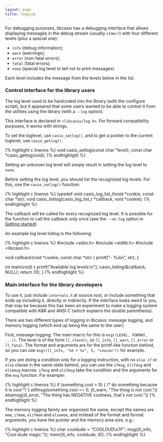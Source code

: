 ```yaml
---
layout: page
title: logging
---
```

For debugging purposes, libcasio has a debugging interface that allows
displaying messages in the debug stream (usually `stderr`) with four
different levels (plus a special one):

- `info` (debug information);
- `warn` (warnings);
- `error` (non-fatal errors);
- `fatal` (fatal errors);
- `none` (special log level to tell not to print messages).

Each level includes the message from the levels below in the list.

### Control interface for the library users
The log level used to be hardcoded into the library (with the configure
script), but it appeared that some users wanted to be able to control it
from the utilities using the library (with a `--log` option).

This interface is declared in `<libcasio/log.h>`. For forward compatibility
purposes, it works with strings.

To set the loglevel, use `casio_setlog()`, and to get a pointer to the current
loglevel, use `casio_getlog()`.

{% highlight c linenos %}
void casio_setlog(const char *level);
const char *casio_getlog(void);
{% endhighlight %}

Setting an unknown log level will simply result in setting the log level
to `none`.

Before setting the log level, you should list the recognized log levels.
For this, use the `casio_setlog()` function:

{% highlight c linenos %}
typedef void casio_log_list_t(void *cookie, const char *str);
void casio_listlog(casio_log_list_t *callback, void *cookie);
{% endhighlight %}

The callback will be called for every recognized log level. It is possible
for the function to call the callback only once (see the `--no-log` option
in [Getting started](getting-started.html)).

An example log level listing is the following:

{% highlight c linenos %}
#include <stdio.h>
#include <stdlib.h>
#include <libcasio.h>

void callback(void *cookie, const char *str)
{
	printf("- %s\n", str);
}

int main(void)
{
	printf("Available log levels:\n");
	casio_listlog(&callback, NULL);
	return (0);
}
{% endhighlight %}

### Main interface for the library developers
To use it, just include `internals.h` at source root, or include something
that ends up including it, directly or indirectly. If the interface looks
weird to you, that may be because this has been an experiment to make
a logging system compatible with K&R and ANSI C (which explains the double
parenthesis).

There are two different types of logging in libcasio: message logging, and
memory logging (which end up being the same to the user).

First, message logging. The main macro for this is `msg((LEVEL, FORMAT, ...))`.
The level is of the form `ll_<level>`, so `ll_info`, `ll_warn`, `ll_error`
or `ll_fatal`. The format and arguments are for the printf-like function
behind, so you can use `msg((ll_info, "%d + %s", 5, "coucou"))` for example.

If you are doing a condition only for a logging instruction, with no `else if`
or `else` clause in the same state behind, you can use the `ifmsg`, `elifmsg`
and `elsemsg` macros. `ifmsg` and `elifmsg` take the condition and the
arguments for the `msg` function. For example:

{% highlight c linenos %}
if (something.cool > 0) {
	/* do something because it is cool */
}
elifmsg(something.cool == 0, (ll_warn, "The thing is not cool."))
elsemsg((ll_error, "The thing has NEGATIVE coolness, that's not cool."))
{% endhighlight %}

The memory logging family are organized the same, except the names are
`mem`, `ifmem`, `elifmem` and `elsemem`, and instead of the format and
format arguments, you have the pointer and the memory area size, e.g.:

{% highlight c linenos %}
char cooldude = "COOLDUD\x7F";
msg((ll_info, "Cool dude magic:"));
mem((ll_info, cooldude, 8));
{% endhighlight %}
